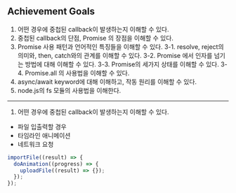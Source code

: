 ## Achievement Goals

1. 어떤 경우에 중첩된 callback이 발생하는지 이해할 수 있다.
2. 중첩된 callback의 단점, Promise 의 장점을 이해할 수 있다.
3. Promise 사용 패턴과 언어적인 특징들을 이해할 수 있다.
   3-1. resolve, reject의 의미와, then, catch와의 관계를 이해할 수 있다.
   3-2. Promise 에서 인자를 넘기는 방법에 대해 이해할 수 있다.
   3-3. Promise의 세가지 상태를 이해할 수 있다.
   3-4. Promise.all 의 사용법을 이해할 수 있다.
4. async/await keyword에 대해 이해하고, 작동 원리를 이해할 수 있다.
5. node.js의 fs 모듈의 사용법을 이해한다.

---

1. 어떤 경우에 중첩된 callback이 발생하는지 이해할 수 있다.

- 파일 입출력할 경우
- 타임라인 애니메이션
- 네트워크 요청

```javascript
importFile((result) => {
  doAnimation((progress) => {
    uploadFile((result) => {});
  });
});
```
